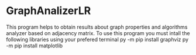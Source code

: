 # GraphAnalizerLR
This program helps to obtain results about graph properties and algorithms analyzer based on adjacency matrix.
To use this program you must intall the following libraries using your prefered terminal 
py -m pip install graphviz
py -m pip install matplotlib
